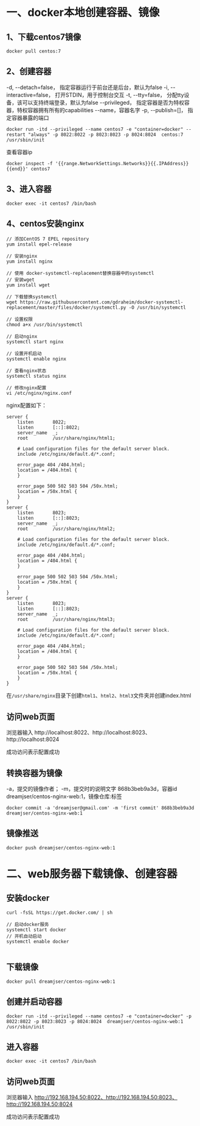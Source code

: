 # 一、docker本地创建容器、镜像

## 1、下载centos7镜像

`docker pull centos:7`

## 2、创建容器

-d, --detach=false， 指定容器运行于前台还是后台，默认为false
-i, --interactive=false， 打开STDIN，用于控制台交互
-t, --tty=false， 分配tty设备，该可以支持终端登录，默认为false
--privileged， 指定容器是否为特权容器，特权容器拥有所有的capabilities
--name，容器名字
-p, --publish=[]， 指定容器暴露的端口

`docker run -itd --privileged --name centos7 -e "container=docker" --restart "always" -p 8022:8022 -p 8023:8023 -p 8024:8024  centos:7  /usr/sbin/init`

查看容器ip

`docker inspect -f '{{range.NetworkSettings.Networks}}{{.IPAddress}}{{end}}' centos7`

## 3、进入容器

`docker exec -it centos7 /bin/bash`

## 4、centos安装nginx

```
// 添加CentOS 7 EPEL repository
yum install epel-release

// 安装nginx
yum install nginx

// 使用 docker-systemctl-replacement替换容器中的systemctl
// 安装wget
yum install wget

// 下载替换systemctl
wget https://raw.githubusercontent.com/gdraheim/docker-systemctl-replacement/master/files/docker/systemctl.py -O /usr/bin/systemctl

// 设置权限
chmod a+x /usr/bin/systemctl

// 启动nginx
systemctl start nginx

// 设置开机启动
systemctl enable nginx

// 查看nginx状态
systemctl status nginx

// 修改nginx配置
vi /etc/nginx/nginx.conf
```

nginx配置如下：
```
server {
    listen       8022;
    listen       [::]:8022;
    server_name  _;
    root         /usr/share/nginx/html1;

    # Load configuration files for the default server block.
    include /etc/nginx/default.d/*.conf;

    error_page 404 /404.html;
    location = /404.html {
    }

    error_page 500 502 503 504 /50x.html;
    location = /50x.html {
    }
}
server {
    listen       8023;
    listen       [::]:8023;
    server_name  _;
    root         /usr/share/nginx/html2;

    # Load configuration files for the default server block.
    include /etc/nginx/default.d/*.conf;

    error_page 404 /404.html;
    location = /404.html {
    }

    error_page 500 502 503 504 /50x.html;
    location = /50x.html {
    }
}
server {
    listen       8023;
    listen       [::]:8023;
    server_name  _;
    root         /usr/share/nginx/html3;

    # Load configuration files for the default server block.
    include /etc/nginx/default.d/*.conf;

    error_page 404 /404.html;
    location = /404.html {
    }

    error_page 500 502 503 504 /50x.html;
    location = /50x.html {
    }
}
```

在`/usr/share/nginx`目录下创建`html1`、`html2`、`html3`文件夹并创建index.html

## 访问web页面

浏览器输入 http://localhost:8022、http://localhost:8023、http://localhost:8024

成功访问表示配置成功

## 转换容器为镜像

-a，提交的镜像作者；
-m，提交时的说明文字
868b3beb9a3d，容器id
dreamjser/centos-nginx-web:1，镜像仓库:标签

`docker commit -a 'dreamjser@gmail.com' -m 'first commit' 868b3beb9a3d dreamjser/centos-nginx-web:1`

## 镜像推送

`docker push dreamjser/centos-nginx-web:1`

# 二、web服务器下载镜像、创建容器

## 安装docker

```
curl -fsSL https://get.docker.com/ | sh

// 启动docker服务
systemctl start docker
// 开机自动启动
systemctl enable docker
 
```

## 下载镜像

```
docker pull dreamjser/centos-nginx-web:1
```

## 创建并启动容器

```
docker run -itd --privileged --name centos7 -e "container=docker" -p 8022:8022 -p 8023:8023 -p 8024:8024  dreamjser/centos-nginx-web:1  /usr/sbin/init
```

## 进入容器

```
docker exec -it centos7 /bin/bash
```

## 访问web页面

浏览器输入 http://192.168.194.50:8022、http://192.168.194.50:8023、http://192.168.194.50:8024

成功访问表示配置成功